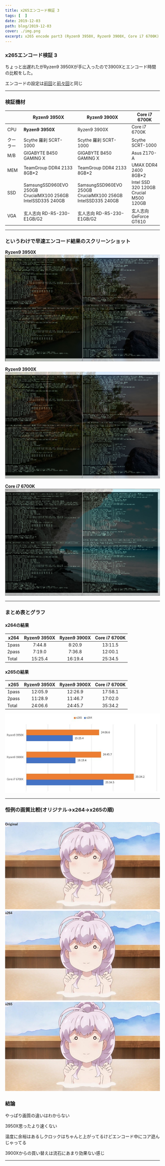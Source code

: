 ```yaml
---
title: x265エンコード検証 3
tags: [  ]
date: 2019-12-03
path: blog/2019-12-03
cover: ./img.png
excerpt: x265 encode part3 (Ryzen9 3950X, Ryzen9 3900X, Core i7 6700K)
---
```


### x265エンコード検証 3

ちょっと出遅れたがRyzen9 3950Xが手に入ったので3900Xとエンコード時間の比較をした。

エンコードの設定は<a href="../blog/2019-07-08"><u>前回</u></a>と<a href="../blog/2019-02-14"><u>前々回</u></a>と同じ

---

### 検証機材

|     | Ryzen9 3950X | Ryzen9 3900X|Core i7 6700K         |
|-----------|------------|------------|------------|
| CPU      | **Ryzen9 3950X**      | Ryzen9 3900X      | Core i7 6700K       |
| クーラー  | Scythe 羅刹 SCRT-1000     | Scythe 羅刹 SCRT-1000    | Scythe SCRT-1000   |
| M/B | GIGABYTE B450 GAMING X    | GIGABYTE B450 GAMING X    | Asus Z170-A       |
| MEM | TeamGroup DDR4 2133 8GB*2    | TeamGroup DDR4 2133 8GB*2    | UMAX DDR4 2400 8GB*2       |
| SSD | SamsungSSD960EVO 250GB<br/>CrucialMX100 256GB<br/>IntelSSD335 240GB    | SamsungSSD960EVO 250GB<br/>CrucialMX100 256GB<br/>IntelSSD335 240GB    | Intel SSD 320 120GB<br/>Crucial M500 120GB       |
| VGA | 玄人志向 RD-R5-230-E1GB/G2    | 玄人志向 RD-R5-230-E1GB/G2    | 玄人志向 GeForce GT610       |

---

### というわけで早速エンコード結果のスクリーンショット

**Ryzen9 3950X**
![](./img2.jpg)

**Ryzen9 3900X**
![](./img3.jpg)

**Core i7 6700K**
![](./img4.jpg)

---

### まとめ表とグラフ

#### x264の結果

| x264     |Ryzen9 3950X      |Ryzen9 3900X         |Core i7 6700K         |
|-----------|:------------:|:------------:|:------------:|
| 1pass      | 7:44.8	       | 8:20.9      |13:11.5      |
| 2pass      | 7:19.0       | 7:36.8      |12:00.1      |
| Total      | 15:25.4       | 16:19.4      |25:34.5      |

#### x265の結果

| x265     |Ryzen9 3950X      |Ryzen9 3900X         |Core i7 6700K         |
|-----------|:------------:|:------------:|:------------:|
| 1pass      | 12:05.9       | 12:26.9      |17:58.1      |
| 2pass      | 11:28.9       | 11:46.7      |17:02.0      |
| Total      | 24:06.6       | 24:45.7      |35:34.2      |

![](./img5.jpg)

---

### 恒例の画質比較(オリジナル→x264→x265の順)

![](./img6.jpg)
![](./img7.jpg)
![](./img8.jpg)
---

### 結論

やっぱり画質の違いはわからない

3950X思ったより速くない

温度に余裕はあるしクロックはちゃんと上がってるけどエンコード中にコア遊んじゃってる

3900Xからの買い替えは流石にあまり効果ない感じ

---